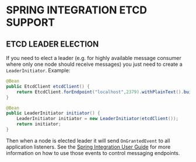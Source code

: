 SPRING INTEGRATION ETCD SUPPORT
====================================

## ETCD LEADER ELECTION

If you need to elect a leader (e.g. for highly available message consumer where only one node should receive messages) you just need to create a `LeaderInitiator`. 
Example:

```java
@Bean
public EtcdClient etcdClient() {
	return EtcdClient.forEndpoint("localhost",2379).withPlainText().build();
}

@Bean
public LeaderInitiator initiator() {
	LeaderInitiator initiator = new LeaderInitiator(etcdClient());
	return initiator;
}
```

Then when a node is elected leader it will send `OnGrantedEvent` to all application listeners. 
See the [Spring Integration User Guide](https://docs.spring.io/spring-integration/reference/html/messaging-endpoints-chapter.html#endpoint-roles) for more information on how to use those events to control messaging endpoints.
